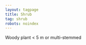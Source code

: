 ```yaml
---
layout: tagpage
title: Shrub
tag: shrub
robots: noindex
---
```


Woody plant < 5 m or multi-stemmed
